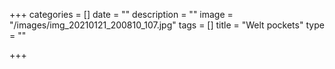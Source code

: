 +++
categories = []
date = ""
description = ""
image = "/images/img_20210121_200810_107.jpg"
tags = []
title = "Welt pockets"
type = ""

+++
